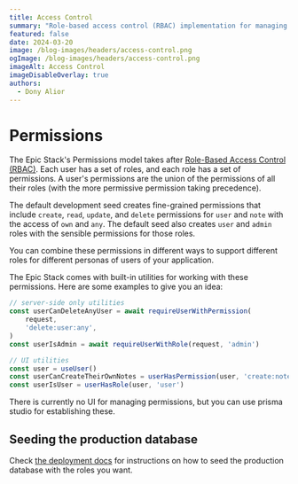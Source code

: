 ```yaml
---
title: Access Control
summary: "Role-based access control (RBAC) implementation for managing user permissions"
featured: false
date: 2024-03-20
image: /blog-images/headers/access-control.png
ogImage: /blog-images/headers/access-control.png
imageAlt: Access Control
imageDisableOverlay: true
authors:
  - Dony Alior
---
```


# Permissions

The Epic Stack's Permissions model takes after
[Role-Based Access Control (RBAC)](https://auth0.com/intro-to-iam/what-is-role-based-access-control-rbac).
Each user has a set of roles, and each role has a set of permissions. A user's
permissions are the union of the permissions of all their roles (with the more
permissive permission taking precedence).

The default development seed creates fine-grained permissions that include
`create`, `read`, `update`, and `delete` permissions for `user` and `note` with
the access of `own` and `any`. The default seed also creates `user` and `admin`
roles with the sensible permissions for those roles.

You can combine these permissions in different ways to support different roles
for different personas of users of your application.

The Epic Stack comes with built-in utilities for working with these permissions.
Here are some examples to give you an idea:

```ts
// server-side only utilities
const userCanDeleteAnyUser = await requireUserWithPermission(
	request,
	'delete:user:any',
)
const userIsAdmin = await requireUserWithRole(request, 'admin')
```

```ts
// UI utilities
const user = useUser()
const userCanCreateTheirOwnNotes = userHasPermission(user, 'create:note:own')
const userIsUser = userHasRole(user, 'user')
```

There is currently no UI for managing permissions, but you can use prisma studio
for establishing these.

## Seeding the production database

Check [the deployment docs](./deployment.md) for instructions on how to seed the
production database with the roles you want.
